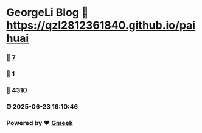 # GeorgeLi Blog :link: https://qzl2812361840.github.io/paihuai 
### :page_facing_up: [7](https://qzl2812361840.github.io/paihuai/tag.html) 
### :speech_balloon: 1 
### :hibiscus: 4310 
### :alarm_clock: 2025-06-23 16:10:46 
### Powered by :heart: [Gmeek](https://github.com/Meekdai/Gmeek)
